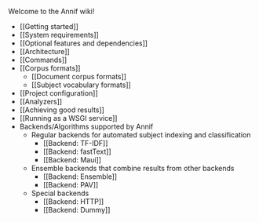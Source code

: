 Welcome to the Annif wiki!

* [[Getting started]]
* [[System requirements]]
* [[Optional features and dependencies]]
* [[Architecture]]
* [[Commands]]
* [[Corpus formats]]
  * [[Document corpus formats]]
  * [[Subject vocabulary formats]]
* [[Project configuration]]
* [[Analyzers]]
* [[Achieving good results]]
* [[Running as a WSGI service]]
* Backends/Algorithms supported by Annif
  * Regular backends for automated subject indexing and classification
     * [[Backend: TF-IDF]]
     * [[Backend: fastText]]
     * [[Backend: Maui]]
  * Ensemble backends that combine results from other backends
     * [[Backend: Ensemble]]
     * [[Backend: PAV]]
  * Special backends
     * [[Backend: HTTP]]
     * [[Backend: Dummy]]